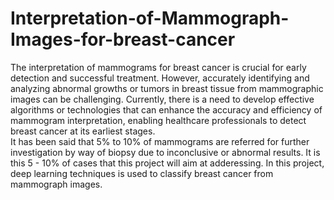 # Interpretation-of-Mammograph-Images-for-breast-cancer
The interpretation of mammograms for breast cancer is crucial for early detection and successful treatment. 
However, accurately identifying and analyzing abnormal growths or tumors in breast tissue from mammographic images can be challenging. 
Currently, there is a need to develop effective algorithms or technologies that can enhance the accuracy and efficiency of mammogram interpretation, 
enabling healthcare professionals to detect breast cancer at its earliest stages.  
It has been said that 5% to 10% of mammograms are referred for further investigation by way of biopsy due to inconclusive or abnormal results. 
It is this 5 - 10% of cases that this project will aim at adderessing.
In this project, deep learning techniques is used to classify breast cancer from mammograph images. 
